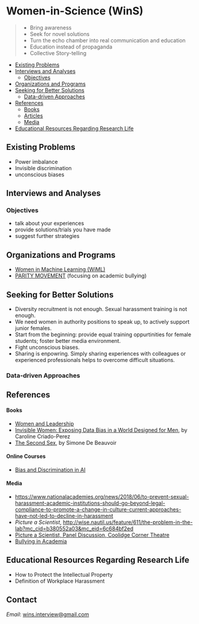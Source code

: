 # Women-in-Science (WinS)
> - Bring awareness
> - Seek for novel solutions
> - Turn the echo chamber into real communication and education
> - Education instead of propaganda
> - Collective Story-telling

- [Existing Problems](#existing-problems)
- [Interviews and Analyses](#interviews-and-analyses)
  * [Objectives](#objectives)
- [Organizations and Programs](#organizations-and-programs)
- [Seeking for Better Solutions](#seeking-for-better-solutions)
  * [Data-driven Approaches](#data-driven-approaches)
- [References](#references)
  * [Books](#books)
  * [Articles](#articles)
  * [Media](#media)
- [Educational Resources Regarding Research Life](#educational-resources-regarding-research-life)

## Existing Problems
 
* Power imbalance 
* Invisible discrimination
* unconscious biases
 
## Interviews and Analyses

### Objectives

* talk about your experiences
* provide solutions/trials you have made
* suggest further strategies

## Organizations and Programs

* [Women in Machine Learning (WiML)](https://wimlworkshop.org/)
* [PARITY MOVEMENT](https://paritymovement.org/) (focusing on academic bullying)

## Seeking for Better Solutions

* Diversity recruitment is not enough. Sexual harassment training is not enough.
* We need women in authority positions to speak up, to actively support junior females.
* Start from the beginning: provide equal training oppurtinities for female students; foster better media environment.
* Fight unconscious biases.
* Sharing is enpowring. Simply sharing experiences with colleagues or experienced professionals helps to overcome difficult situations.

### Data-driven Approaches

## References

#### Books
* [Women and Leadership](https://books.google.ca/books/about/HBR_s_10_Must_Reads_on_Women_and_Leaders.html?id=spNlDwAAQBAJ&source=kp_book_description&redir_esc=y)
* [Invisible Women: Exposing Data Bias in a World Designed for Men](https://books.google.ca/books/about/Invisible_Women.html?id=GdmEDwAAQBAJ&printsec=frontcover&source=kp_read_button&redir_esc=y#v=onepage&q&f=false), by Caroline Criado-Perez
* [The Second Sex](https://books.google.ca/books/about/The_Second_Sex.html?id=OgMbKqJMzxcC&printsec=frontcover&source=kp_read_button&redir_esc=y#v=onepage&q&f=false), by Simone De Beauvoir

#### Online Courses
* [Bias and Discrimination in AI](https://www.edx.org/course/bias-and-discrimination-in-ai)

#### Media
* https://www.nationalacademies.org/news/2018/06/to-prevent-sexual-harassment-academic-institutions-should-go-beyond-legal-compliance-to-promote-a-change-in-culture-current-approaches-have-not-led-to-decline-in-harassment
* _Picture a Scientist_, http://wise.nautil.us/feature/611/the-problem-in-the-lab?mc_cid=b380552a03&mc_eid=6c684bf2ed
* [Picture a Scientist, Panel Discussion, Coolidge Corner Theatre](https://www.youtube.com/watch?v=4i33BXH3zM4&ab_channel=thecoolidge)
* [Bullying in Academia](https://www.youtube.com/watch?v=aIxOhXl8pmg&ab_channel=ScienceRehashed)

## Educational Resources Regarding Research Life

* How to Protect the Intellectual Property
* Definition of Workplace Harassment

## Contact
*Email*: wins.interview@gmail.com

